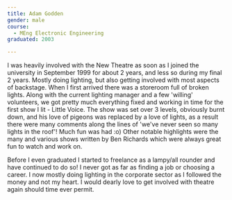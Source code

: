 ```yaml
---
title: Adam Godden
gender: male
course:
  - MEng Electronic Engineering
graduated: 2003

---
```

I was heavily involved with the New Theatre as soon as I joined the university in September 1999 for about 2 years, and less so during my final 2 years. Mostly doing lighting, but also getting involved with most aspects of backstage. When I first arrived there was a storeroom full of broken lights. Along with the current lighting manager and a few 'willing' volunteers, we got pretty much everything fixed and working in time for the first show I lit - Little Voice. The show was set over 3 levels, obviously burnt down, and his love of pigeons was replaced by a love of lights, as a result there were many comments along the lines of 'we've never seen so many lights in the roof'! Much fun was had :o) Other notable highlights were the many and various shows written by Ben Richards which were always great fun to watch and work on.

Before I even graduated I started to freelance as a lampy/all rounder and have continued to do so! I never got as far as finding a job or choosing a career. I now mostly doing lighting in the corporate sector as I followed the money and not my heart. I would dearly love to get involved with theatre again should time ever permit.




